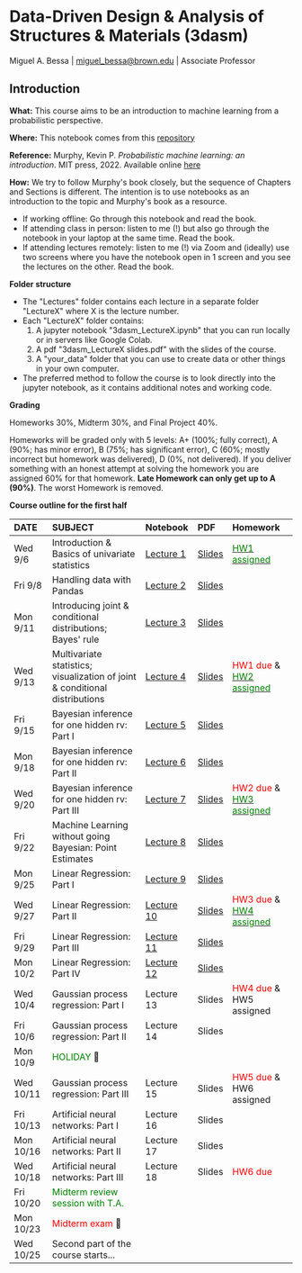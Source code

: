 # Data-Driven Design &amp; Analysis of Structures &amp; Materials (3dasm)

Miguel A. Bessa | miguel_bessa@brown.edu | Associate Professor

## Introduction

**What:** This course aims to be an introduction to machine learning from a probabilistic perspective.

**Where:** This notebook comes from this [repository](https://github.com/bessagroup/3dasm_course)

**Reference:** Murphy, Kevin P. *Probabilistic machine learning: an introduction*. MIT press, 2022. Available online [here](https://probml.github.io/pml-book/book1.html)

**How:** We try to follow Murphy's book closely, but the sequence of Chapters and Sections is different. The intention is to use notebooks as an introduction to the topic and Murphy's book as a resource.
* If working offline: Go through this notebook and read the book.
* If attending class in person: listen to me (!) but also go through the notebook in your laptop at the same time. Read the book.
* If attending lectures remotely: listen to me (!) via Zoom and (ideally) use two screens where you have the notebook open in 1 screen and you see the lectures on the other. Read the book.

**Folder structure**
* The "Lectures" folder contains each lecture in a separate folder "LectureX" where X is the lecture number.
* Each "LectureX" folder contains:
    1. A jupyter notebook "3dasm_LectureX.ipynb" that you can run locally or in servers like Google Colab.
    2. A pdf "3dasm_LectureX slides.pdf" with the slides of the course.
    4. A "your_data" folder that you can use to create data or other things in your own computer.
* The preferred method to follow the course is to look directly into the jupyter notebook, as it contains additional notes and working code.

**Grading**

Homeworks 30%, Midterm 30%, and Final Project 40%.

Homeworks will be graded only with 5 levels: A+ (100%; fully correct), A (90%; has minor error), B (75%; has significant error), C (60%; mostly incorrect but homework was delivered), D (0%, not delivered). If you deliver something with an honest attempt at solving the homework you are assigned 60% for that homework. **Late Homework can only get up to A (90%)**. The worst Homework is removed.

**Course outline for the first half**

| DATE | SUBJECT | Notebook | PDF | Homework |
| :-- | :-- | :-- | :-- | :-- |
| Wed 9/6  | Introduction & Basics of univariate statistics | [Lecture 1](Lectures/Lecture1/3dasm_Lecture1.ipynb) | [Slides](Lectures/Lecture1/3dasm_Lecture1_slides.pdf) | [<font color='green'>HW1 assigned</font>](Assignments/3dasm_Homework1.pdf) |
| Fri 9/8  | Handling data with Pandas | [Lecture 2](Lectures/Lecture2/3dasm_Lecture2.ipynb) | [Slides](Lectures/Lecture2/3dasm_Lecture2_slides.pdf) |  |
| Mon 9/11  | Introducing joint & conditional distributions; Bayes' rule | [Lecture 3](Lectures/Lecture3/3dasm_Lecture3.ipynb) | [Slides](Lectures/Lecture3/3dasm_Lecture3_slides.pdf) |  |
| Wed 9/13   | Multivariate statistics; visualization of joint & conditional distributions | [Lecture 4](Lectures/Lecture4/3dasm_Lecture4.ipynb) | [Slides](Lectures/Lecture4/3dasm_Lecture4_slides.pdf) | <font color='red'>HW1 due</font> & [<font color='green'>HW2 assigned</font>](Assignments/3dasm_Homework2.pdf) |
| Fri 9/15  | Bayesian inference for one hidden rv: Part I | [Lecture 5](Lectures/Lecture5/3dasm_Lecture5.ipynb) | [Slides](Lectures/Lecture5/3dasm_Lecture5_slides.pdf) |  |
| Mon 9/18  | Bayesian inference for one hidden rv: Part II | [Lecture 6](Lectures/Lecture6/3dasm_Lecture6.ipynb) | [Slides](Lectures/Lecture6/3dasm_Lecture6_slides.pdf) |  |
| Wed 9/20  | Bayesian inference for one hidden rv: Part III | [Lecture 7](Lectures/Lecture7/3dasm_Lecture7.ipynb) |  [Slides](Lectures/Lecture7/3dasm_Lecture7_slides.pdf) | <font color='red'>HW2 due</font> & [<font color='green'>HW3 assigned</font>](Assignments/3dasm_Homework3.pdf) |
| Fri 9/22  | Machine Learning without going Bayesian: Point Estimates | [Lecture 8](Lectures/Lecture8/3dasm_Lecture8.ipynb) | [Slides](Lectures/Lecture8/3dasm_Lecture8_slides.pdf) |  |
| Mon 9/25  | Linear Regression: Part I | [Lecture 9](Lectures/Lecture9/3dasm_Lecture9.ipynb) | [Slides](Lectures/Lecture9/3dasm_Lecture9_slides.pdf) |  |
| Wed 9/27  | Linear Regression: Part II | [Lecture 10](Lectures/Lecture10/3dasm_Lecture10.ipynb) | [Slides](Lectures/Lecture10/3dasm_Lecture10_slides.pdf) | <font color='red'>HW3 due</font> & [<font color='green'>HW4 assigned</font>](Assignments/3dasm_Homework4.pdf) |
| Fri 9/29  | Linear Regression: Part III | [Lecture 11](Lectures/Lecture11/3dasm_Lecture11.ipynb) | [Slides](Lectures/Lecture11/3dasm_Lecture11_slides.pdf) |  |
| Mon 10/2  | Linear Regression: Part IV | [Lecture 12](Lectures/Lecture12/3dasm_Lecture12.ipynb)  | [Slides](Lectures/Lecture12/3dasm_Lecture12_slides.pdf) |  |
| Wed 10/4  | Gaussian process regression: Part I | Lecture 13 <!-- [Lecture 13](Lectures/Lecture13/3dasm_Lecture13.ipynb) --> | Slides <!-- [Slides](Lectures/Lecture13/3dasm_Lecture13_slides.pdf) --> | <font color='red'>HW4 due</font> & HW5 assigned <!-- [<font color='green'>HW5 assigned</font>](Assignments/3dasm_Homework2.pdf) --> |
| Fri 10/6  | Gaussian process regression: Part II | Lecture 14 <!-- [Lecture 14](Lectures/Lecture14/3dasm_Lecture14.ipynb) --> | Slides <!-- [Slides](Lectures/Lecture14/3dasm_Lecture14_slides.pdf) --> |  |
| Mon 10/9  | <font color='green'>HOLIDAY</font> 🥹 |  |  |  |
| Wed 10/11  | Gaussian process regression: Part III | Lecture 15 <!-- [Lecture 15](Lectures/Lecture15/3dasm_Lecture15.ipynb) --> | Slides <!-- [Slides](Lectures/Lecture15/3dasm_Lecture15_slides.pdf) --> | <font color='red'>HW5 due</font> & HW6 assigned <!-- [<font color='green'>HW6 assigned</font>](Assignments/3dasm_Homework2.pdf) --> |
| Fri 10/13  | Artificial neural networks: Part I | Lecture 16 <!-- [Lecture 16](Lectures/Lecture16/3dasm_Lecture16.ipynb) --> | Slides <!-- [Slides](Lectures/Lecture16/3dasm_Lecture16_slides.pdf) --> |  |
| Mon 10/16  | Artificial neural networks: Part II | Lecture 17 <!-- [Lecture 17](Lectures/Lecture17/3dasm_Lecture17.ipynb) --> | Slides <!-- [Slides](Lectures/Lecture17/3dasm_Lecture17_slides.pdf) --> |  |
| Wed 10/18  | Artificial neural networks: Part III | Lecture 18 <!-- [Lecture 18](Lectures/Lecture16/3dasm_Lecture16.ipynb) --> | Slides <!-- [Slides](Lectures/Lecture16/3dasm_Lecture16_slides.pdf) --> | <font color='red'>HW6 due</font> |
| Fri 10/20  | <font color='green'>Midterm review session with T.A.</font> |  |  |  |
| Mon 10/23  | <font color='red'>Midterm exam</font> 🦾 |  |  |  |
| Wed 10/25  | Second part of the course starts... |  |  |  |
